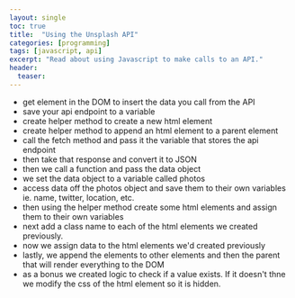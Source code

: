 ```yaml
---
layout: single
toc: true
title:  "Using the Unsplash API"
categories: [programming]
tags: [javascript, api]
excerpt: "Read about using Javascript to make calls to an API."
header:
  teaser:
---
```


- get element in the DOM to insert the data you call from the API
- save your api endpoint to a variable
- create helper method to create a new html element
- create helper method to append an html element to a parent element
- call the fetch method and pass it the variable that stores the api endpoint
- then take that response and convert it to JSON
- then we call a function and pass the data object
- we set the data object to a variable called photos
- access data off the photos object and save them to their own variables ie. name, twitter, location, etc.
- then using the helper method create some html elements and assign them to their own variables
- next add a class name to each of the html elements we created previously.
- now we assign data to the html elements we'd created previously
- lastly, we append the elements to other elements and then the parent that will render everything to the DOM
- as a bonus we created logic to check if a value exists. If it doesn't thne we modify the css of the html element so it is hidden.
